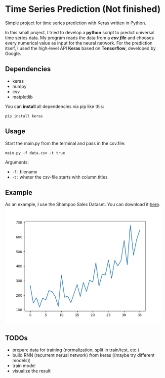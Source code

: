 # Time Series Prediction (Not finished)
Simple project for time series prediction with Keras written in Python.

In this small project, I tried to develop a **python** script to predict universal time series data.
My program reads the data from a ***csv file*** and chooses every numerical value as input for the neural network.
For the prediction itself, I used the high-level API **Keras** based on **Tensorflow**, developed by Google.

## Dependencies
* keras
* numpy
* csv
* matplotlib

You can **install** all dependencies via pip like this:
```
pip install keras
```

## Usage
Start the main.py from the terminal and pass in the csv.file:
```
main.py -f data.csv -t true
```
Arguments:
* -f : filename
* -t : wheter the csv-file starts with column titles

## Example
As an example, I use the Shampoo Sales Dataset. You can download it [here](https://raw.githubusercontent.com/jbrownlee/Datasets/master/shampoo.csv).
![Image of the dataset](dataset.png)

## TODOs
* prepare data for training (normalization, split in train/test, etc.)
* build RNN (recurrent nerual network) from keras ((maybe try different models))
* train model
* visualize the result